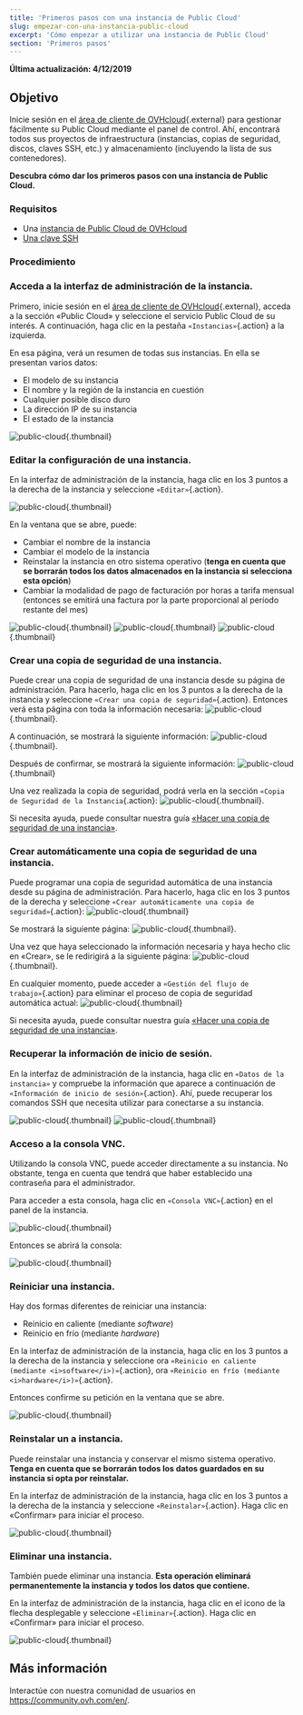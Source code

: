 ```yaml
---
title: 'Primeros pasos con una instancia de Public Cloud'
slug: empezar-con-una-instancia-public-cloud
excerpt: 'Cómo empezar a utilizar una instancia de Public Cloud'
section: 'Primeros pasos'
---
```


**Última actualización: 4/12/2019**

## Objetivo

Inicie sesión en el [área de cliente de OVHcloud](https://ca.ovh.com/auth/?action=gotomanager){.external} para gestionar fácilmente su Public Cloud mediante el panel de control. Ahí, encontrará todos sus proyectos de infraestructura (instancias, copias de seguridad, discos, claves SSH, etc.) y almacenamiento (incluyendo la lista de sus contenedores).

**Descubra cómo dar los primeros pasos con una instancia de Public Cloud.**

### Requisitos

- Una [instancia de Public Cloud de OVHcloud](../crear_una_instancia_desde_el_area_de_cliente_de_ovh/)
- [Una clave SSH](../crear-llave-ssh/)

### Procedimiento

### Acceda a la interfaz de administración de la instancia.

Primero, inicie sesión en el [área de cliente de OVHcloud](https://ca.ovh.com/auth/?action=gotomanager){.external}, acceda a la sección «Public Cloud» y seleccione el servicio Public Cloud de su interés. A continuación, haga clic en la pestaña `«Instancias»`{.action} a la izquierda.

En esa página, verá un resumen de todas sus instancias. En ella se presentan varios datos:

- El modelo de su instancia
- El nombre y la región de la instancia en cuestión
- Cualquier posible disco duro
- La dirección IP de su instancia
- El estado de la instancia

![public-cloud](images/compute.png){.thumbnail}

### Editar la configuración de una instancia.

En la interfaz de administración de la instancia, haga clic en los 3 puntos a la derecha de la instancia y seleccione `«Editar»`{.action}.

![public-cloud](images/edit.png){.thumbnail}

En la ventana que se abre, puede:

- Cambiar el nombre de la instancia
- Cambiar el modelo de la instancia 
- Reinstalar la instancia en otro sistema operativo (**tenga en cuenta que se borrarán todos los datos almacenados en la instancia si selecciona esta opción**)
- Cambiar la modalidad de pago de facturación por horas a tarifa mensual (entonces se emitirá una factura por la parte proporcional al período restante del mes)

![public-cloud](images/edit1.png){.thumbnail}
![public-cloud](images/edit2.png){.thumbnail}
![public-cloud](images/edit3.png){.thumbnail}

### Crear una copia de seguridad de una instancia.

Puede crear una copia de seguridad de una instancia desde su página de administración.  Para hacerlo, haga clic en los 3 puntos a la derecha de la instancia y seleccione `«Crear una copia de seguridad»`{.action}. Entonces verá esta página con toda la información necesaria: ![public-cloud](images/backup.png){.thumbnail}.

A continuación, se mostrará la siguiente información: ![public-cloud](images/backup1.png){.thumbnail}.

Después de confirmar, se mostrará la siguiente información: ![public-cloud](images/backup2.png){.thumbnail}

Una vez realizada la copia de seguridad, podrá verla en la sección `«Copia de Seguridad de la Instancia`{.action}: ![public-cloud](images/backup3.png){.thumbnail}.

Si necesita ayuda, puede consultar nuestra guía [«Hacer una copia de seguridad de una instancia»](../guardar_copia_de_seguridad_de_una_instancia/). 

### Crear automáticamente una copia de seguridad de una instancia.

Puede programar una copia de seguridad automática de una instancia desde su página de administración. Para hacerlo, haga clic en los 3 puntos de la derecha y seleccione `«Crear automáticamente una copia de seguridad»`{.action}: ![public-cloud](images/backupauto.png){.thumbnail}

Se mostrará la siguiente página: ![public-cloud](images/backupauto1.png){.thumbnail}.

Una vez que haya seleccionado la información necesaria y haya hecho clic en «Crear», se le redirigirá a la siguiente página: ![public-cloud](images/backupauto2.png){.thumbnail}.

En cualquier momento, puede acceder a `«Gestión del flujo de trabajo»`{.action} para eliminar el proceso de copia de seguridad automática actual: ![public-cloud](images/backupautodelete.png){.thumbnail}

Si necesita ayuda, puede consultar nuestra guía [«Hacer una copia de seguridad de una instancia»](../guardar_copia_de_seguridad_de_una_instancia/). 

### Recuperar la información de inicio de sesión.

En la interfaz de administración de la instancia, haga clic en `«Datos de la instancia»` y compruebe la información que aparece a continuación de `«Información de inicio de sesión»`{.action}. Ahí, puede recuperar los comandos SSH que necesita utilizar para conectarse a su instancia.

![public-cloud](images/instancedetails1.png){.thumbnail}
![public-cloud](images/instancedetails.png){.thumbnail}

### Acceso a la consola VNC.

Utilizando la consola VNC, puede acceder directamente a su instancia. No obstante, tenga en cuenta que tendrá que haber establecido una contraseña para el administrador.

Para acceder a esta consola, haga clic en `«Consola VNC»`{.action} en el panel de la instancia.

![public-cloud](images/vnc.png){.thumbnail}

Entonces se abrirá la consola:

![public-cloud](images/vnc1.png){.thumbnail}

### Reiniciar una instancia.

Hay dos formas diferentes de reiniciar una instancia:

- Reinicio en caliente (mediante <i>software</i>)
- Reinicio en frío (mediante <i>hardware</i>)

En la interfaz de administración de la instancia, haga clic en los 3 puntos a la derecha de la instancia y seleccione ora `«Reinicio en caliente (mediante <i>software</i>)»`{.action}, ora `«Reinicio en frío (mediante <i>hardware</i>)»`{.action}.

Entonces confirme su petición en la ventana que se abre.

![public-cloud](images/reboot.png){.thumbnail}

### Reinstalar un a instancia.

Puede reinstalar una instancia y conservar el mismo sistema operativo. **Tenga en cuenta que se borrarán todos los datos guardados en su instancia si opta por reinstalar.**

En la interfaz de administración de la instancia, haga clic en los 3 puntos a la derecha de la instancia y seleccione `«Reinstalar»`{.action}. Haga clic en «Confirmar» para iniciar el proceso.

![public-cloud](images/reinstall.png){.thumbnail}

### Eliminar una instancia.

También puede eliminar una instancia. **Esta operación eliminará permanentemente la instancia y todos los datos que contiene.**

En la interfaz de administración de la instancia, haga clic en el icono de la flecha desplegable y seleccione `«Eliminar»`{.action}. Haga clic en «Confirmar» para iniciar el proceso. 

![public-cloud](images/delete.png){.thumbnail}

## Más información

Interactúe con nuestra comunidad de usuarios en <https://community.ovh.com/en/>.
